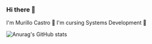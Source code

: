 ### Hi there 👋
I'm Murillo Castro 🌟
I'm cursing Systems Development 🎯

![Anurag's GitHub stats](https://github-readme-stats.vercel.app/api?username=Muca5&theme=dark&show_icons=true)


